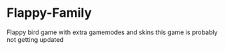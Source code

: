 # Flappy-Family
Flappy bird game with extra gamemodes and skins 
this game is probably not getting updated
